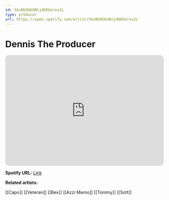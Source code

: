 ```yaml
---
id: 5GxBb9UbXBtjd6DUeres2L
type: producer
url: https://open.spotify.com/artist/5GxBb9UbXBtjd6DUeres2L
---
```

# Dennis The Producer

<iframe style="border-radius:12px" src="https://open.spotify.com/embed/artist/5GxBb9UbXBtjd6DUeres2L" width="100%" height="352" frameBorder="0" allowfullscreen="" allow="autoplay; clipboard-write; encrypted-media; fullscreen; picture-in-picture" loading="lazy"></iframe>

**Spotify URL:** [Link](https://open.spotify.com/artist/5GxBb9UbXBtjd6DUeres2L)

**Related artists:**

[[Capo]]
[[Veteran]]
[[Bex]]
[[Azzi Memo]]
[[Tommy]]
[[Sott]]
